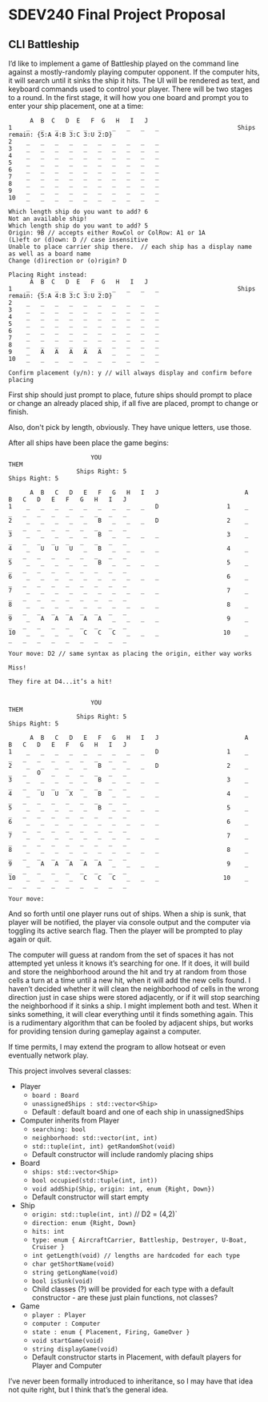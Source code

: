 # SDEV240 Final Project Proposal

## CLI Battleship

I’d like to implement a game of Battleship played on the command line against a mostly-randomly playing computer opponent.  If the computer hits, it will search until it sinks the ship it hits.  The UI will be rendered as text, and keyboard commands used to control your player.  There will be two stages to a round.  In the first stage, it will how you one board and prompt you to enter your ship placement, one at a time:

```
      A  B  C   D  E   F  G   H   I   J
1    _   _   _   _   _   _   _   _   _   _                      Ships remain: {5:A 4:B 3:C 3:U 2:D}
2    _   _   _   _   _   _   _   _   _   _
3    _   _   _   _   _   _   _   _   _   _
4    _   _   _   _   _   _   _   _   _   _
5    _   _   _   _   _   _   _   _   _   _
6    _   _   _   _   _   _   _   _   _   _
7    _   _   _   _   _   _   _   _   _   _
8    _   _   _   _   _   _   _   _   _   _
9    _   _   _   _   _   _   _   _   _   _
10   _   _   _   _   _   _   _   _   _   _

Which length ship do you want to add? 6
Not an available ship!
Which length ship do you want to add? 5
Origin: 9B // accepts either RowCol or ColRow: A1 or 1A
(L)eft or (d)own: D // case insensitive
Unable to place carrier ship there.  // each ship has a display name as well as a board name
Change (d)irection or (o)rigin? D

Placing Right instead:
      A  B  C   D  E   F  G   H   I   J
1    _   _   _   _   _   _   _   _   _   _                      Ships remain: {5:A 4:B 3:C 3:U 2:D}
2    _   _   _   _   _   _   _   _   _   _
3    _   _   _   _   _   _   _   _   _   _
4    _   _   _   _   _   _   _   _   _   _
5    _   _   _   _   _   _   _   _   _   _
6    _   _   _   _   _   _   _   _   _   _
7    _   _   _   _   _   _   _   _   _   _
8    _   _   _   _   _   _   _   _   _   _
9    _   A   A   A   A   A   _   _   _   _
10   _   _   _   _   _   _   _   _   _   _

Confirm placement (y/n): y // will always display and confirm before placing
```

First ship should just prompt to place, future ships should prompt to place or change an already placed ship, if all five are placed, prompt to change or finish.

Also, don't pick by length, obviously.  They have unique letters, use those.

After all ships have been place the game begins:

```
                       YOU                                                         THEM
                   Ships Right: 5                                              Ships Right: 5

      A  B   C   D   E   F   G   H   I   J                        A   B   C   D   E   F   G   H   I   J
1    _   _   _   _   _   _   _   _   _   D                   1    _   _   _   _   _   _   _   _   _   _
2    _   _   _   _   _   B   _   _   _   D                   2    _   _   _   _   _   _   _   _   _   _
3    _   _   _   _   _   B   _   _   _   _                   3    _   _   _   _   _   _   _   _   _   _
4    _   U   U   U   _   B   _   _   _   _                   4    _   _   _   _   _   _   _   _   _   _
5    _   _   _   _   _   B   _   _   _   _                   5    _   _   _   _   _   _   _   _   _   _
6    _   _   _   _   _   _   _   _   _   _                   6    _   _   _   _   _   _   _   _   _   _
7    _   _   _   _   _   _   _   _   _   _                   7    _   _   _   _   _   _   _   _   _   _
8    _   _   _   _   _   _   _   _   _   _                   8    _   _   _   _   _   _   _   _   _   _
9    _   A   A   A   A   A   _   _   _   _                   9    _   _   _   _   _   _   _   _   _   _
10   _   _   _   _   C   C   C   _   _   _                  10    _   _   _   _   _   _   _   _   _   _

Your move: D2 // same syntax as placing the origin, either way works

Miss!

They fire at D4...it’s a hit!


                       YOU                                                         THEM
                   Ships Right: 5                                              Ships Right: 5

      A  B   C   D   E   F   G   H   I   J                        A   B   C   D   E   F   G   H   I   J
1    _   _   _   _   _   _   _   _   _   D                   1    _   _   _   _   _   _   _   _   _   _
2    _   _   _   _   _   B   _   _   _   D                   2    _   _   _   O   _   _   _   _   _   _
3    _   _   _   _   _   B   _   _   _   _                   3    _   _   _   _   _   _   _   _   _   _
4    _   U   U   X   _   B   _   _   _   _                   4    _   _   _   _   _   _   _   _   _   _
5    _   _   _   _   _   B   _   _   _   _                   5    _   _   _   _   _   _   _   _   _   _
6    _   _   _   _   _   _   _   _   _   _                   6    _   _   _   _   _   _   _   _   _   _
7    _   _   _   _   _   _   _   _   _   _                   7    _   _   _   _   _   _   _   _   _   _
8    _   _   _   _   _   _   _   _   _   _                   8    _   _   _   _   _   _   _   _   _   _
9    _   A   A   A   A   A   _   _   _   _                   9    _   _   _   _   _   _   _   _   _   _
10   _   _   _   _   C   C   C   _   _   _                  10    _   _   _   _   _   _   _   _   _   _

Your move:
```

And so forth until one player runs out of ships.  When a ship is sunk, that player will be notified, the player via console output and the computer via toggling its active search flag.  Then the player will be prompted to play again or quit.

The computer will guess at random from the set of spaces it has not attempted yet unless it knows it’s searching for one.  If it does, it will build and store the neighborhood around the hit and try at random from those cells a turn at a time until a new hit, when it will add the new cells found.  I haven’t decided whether it will clean the neighborhood of cells in the wrong direction just in case ships were stored adjacently, or if it will stop searching the neighborhood if it sinks a ship.  I might implement both and test. When it sinks something, it will clear everything until it finds something again.  This is a rudimentary algorithm that can be fooled by adjacent ships, but works for providing tension during gameplay against a computer.

If time permits, I may extend the program to allow hotseat or even eventually network play.

This project involves several classes:

* Player
  * `board : Board`
  * `unassignedShips : std::vector<Ship>`
  * Default : default board and one of each ship in unassignedShips
* Computer inherits from Player
  * `searching: bool`
  * `neighborhood: std::vector(int, int)`
  * `std::tuple(int, int) getRandomShot(void)`
  * Default constructor will include randomly placing ships
* Board
  * `ships: std::vector<Ship>`
  * `bool occupied(std::tuple(int, int))`
  * `void addShip(Ship, origin: int, enum {Right, Down})`
  * Default constructor will start empty
* Ship
  * `origin: std::tuple(int, int)` // D2 = (4,2)`
  * `direction: enum {Right, Down}`
  * `hits: int`
  * `type: enum { AircraftCarrier, Battleship, Destroyer, U-Boat, Cruiser }`
  * `int getLength(void) // lengths are hardcoded for each type`
  * `char getShortName(void)`
  * `string getLongName(void)`
  * `bool isSunk(void)`
  * Child classes (?) will be provided for each type with a default constructor - are these just  plain functions, not classes?
* Game
  * `player : Player`
  * `computer : Computer`
  * `state : enum { Placement, Firing, GameOver }`
  * `void startGame(void)`
  * `string displayGame(void)`
  * Default constructor starts in Placement, with default players for Player and Computer

I’ve never been formally introduced to inheritance, so I may have that idea not quite right, but I think that’s the general idea.
